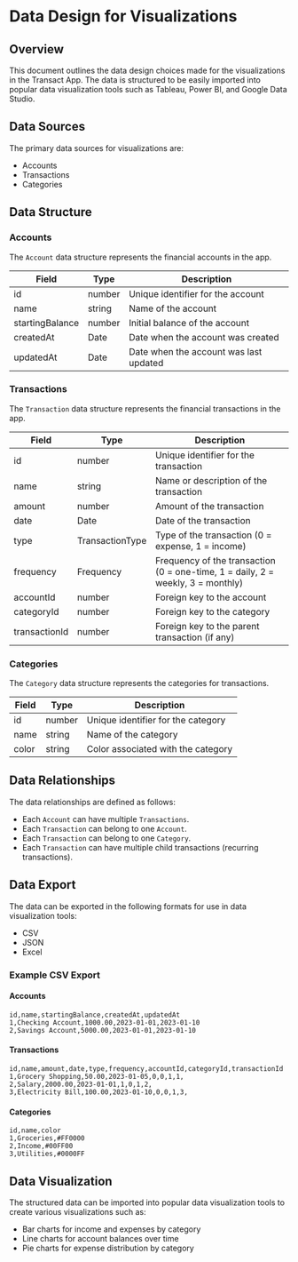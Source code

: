 # Data Design for Visualizations

## Overview
This document outlines the data design choices made for the visualizations in the Transact App. The data is structured to be easily imported into popular data visualization tools such as Tableau, Power BI, and Google Data Studio.

## Data Sources
The primary data sources for visualizations are:
- Accounts
- Transactions
- Categories

## Data Structure

### Accounts
The `Account` data structure represents the financial accounts in the app.

| Field          | Type   | Description                        |
|----------------|--------|------------------------------------|
| id             | number | Unique identifier for the account  |
| name           | string | Name of the account                |
| startingBalance| number | Initial balance of the account     |
| createdAt      | Date   | Date when the account was created  |
| updatedAt      | Date   | Date when the account was last updated |

### Transactions
The `Transaction` data structure represents the financial transactions in the app.

| Field          | Type          | Description                                      |
|----------------|---------------|--------------------------------------------------|
| id             | number        | Unique identifier for the transaction            |
| name           | string        | Name or description of the transaction           |
| amount         | number        | Amount of the transaction                        |
| date           | Date          | Date of the transaction                          |
| type           | TransactionType | Type of the transaction (0 = expense, 1 = income) |
| frequency      | Frequency     | Frequency of the transaction (0 = one-time, 1 = daily, 2 = weekly, 3 = monthly) |
| accountId      | number        | Foreign key to the account                       |
| categoryId     | number        | Foreign key to the category                      |
| transactionId  | number        | Foreign key to the parent transaction (if any)   |

### Categories
The `Category` data structure represents the categories for transactions.

| Field          | Type   | Description                        |
|----------------|--------|------------------------------------|
| id             | number | Unique identifier for the category |
| name           | string | Name of the category               |
| color          | string | Color associated with the category |

## Data Relationships
The data relationships are defined as follows:
- Each `Account` can have multiple `Transactions`.
- Each `Transaction` can belong to one `Account`.
- Each `Transaction` can belong to one `Category`.
- Each `Transaction` can have multiple child transactions (recurring transactions).

## Data Export
The data can be exported in the following formats for use in data visualization tools:
- CSV
- JSON
- Excel

### Example CSV Export

#### Accounts
```csv
id,name,startingBalance,createdAt,updatedAt
1,Checking Account,1000.00,2023-01-01,2023-01-10
2,Savings Account,5000.00,2023-01-01,2023-01-10
```

#### Transactions
```
id,name,amount,date,type,frequency,accountId,categoryId,transactionId
1,Grocery Shopping,50.00,2023-01-05,0,0,1,1,
2,Salary,2000.00,2023-01-01,1,0,1,2,
3,Electricity Bill,100.00,2023-01-10,0,0,1,3,
```

#### Categories
```
id,name,color
1,Groceries,#FF0000
2,Income,#00FF00
3,Utilities,#0000FF
```

## Data Visualization
The structured data can be imported into popular data visualization tools to create various visualizations such as:

- Bar charts for income and expenses by category
- Line charts for account balances over time
- Pie charts for expense distribution by category

